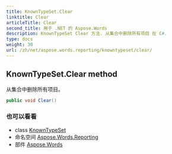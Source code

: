 ```yaml
---
title: KnownTypeSet.Clear
linktitle: Clear
articleTitle: Clear
second_title: 用于 .NET 的 Aspose.Words
description: KnownTypeSet Clear 方法. 从集合中删除所有项目 在 C#.
type: docs
weight: 30
url: /zh/net/aspose.words.reporting/knowntypeset/clear/
---
```

## KnownTypeSet.Clear method

从集合中删除所有项目。

```csharp
public void Clear()
```

### 也可以看看

* class [KnownTypeSet](../)
* 命名空间 [Aspose.Words.Reporting](../../../aspose.words.reporting/)
* 部件 [Aspose.Words](../../../)
